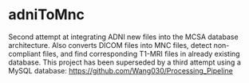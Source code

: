 # adniToMnc

Second attempt at integrating ADNI new files into the MCSA database architecture.
Also converts DICOM files into MNC files, detect non-compliant files, and find corresponding T1-MRI files in already existing database.
This project has been superseded by a third attempt using a MySQL database: https://github.com/Wang030/Processing_Pipeline
